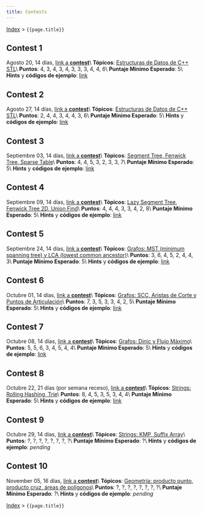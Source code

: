 ```yaml
---
title: Contests
---
```


[Index](index) > ```{{page.title}}```

## Contest 1
Agosto 20, 14 días, [link a **contest**](https://vjudge.net/contest/454536)\\
**Tópicos**: [Estructuras de Datos de C++ STL](resources/data_structures)\\
**Puntos**: 4, 3, 4, 3, 4, 3, 3, 3, 4, 4, 6\\
**Puntaje Mínimo Esperado**: 5\\
**Hints** y **códigos de ejemplo**: [link](hints/contest1)

## Contest 2
Agosto 27, 14 días, [link a **contest**](https://vjudge.net/contest/455777)\\
**Tópicos**: [Estructuras de Datos de C++ STL](resources/data_structures)\\
**Puntos**: 2, 4, 4, 3, 4, 4, 3, 6\\
**Puntaje Mínimo Esperado**: 5\\
**Hints** y **códigos de ejemplo**: [link](hints/contest2)

## Contest 3
Septiembre 03, 14 días, [link a **contest**](https://vjudge.net/contest/456616)\\
**Tópicos**: [Segment Tree, Fenwick Tree, Sparse Table](resources/data_structures)\\
**Puntos**: 4, 4, 5, 3, 2, 3, 3, 7\\
**Puntaje Mínimo Esperado**: 5\\
**Hints** y **códigos de ejemplo**: [link](hints/contest3)

## Contest 4
Septiembre 09, 14 días, [link a **contest**](https://vjudge.net/contest/457527)\\
**Tópicos**: [Lazy Segment Tree, Fenwick Tree 2D, Union Find](resources/data_structures)\\
**Puntos**: 4, 4, 4, 3, 3, 4, 2, 8\\
**Puntaje Mínimo Esperado**: 5\\
**Hints** y **códigos de ejemplo**: [link](hints/contest4)

## Contest 5
Septiembre 24, 14 días, [link a **contest**](https://vjudge.net/contest/459343)\\
**Tópicos**: [Grafos: MST (minimum spanning tree) y LCA (lowest common ancestor)](resources/graphs)\\
**Puntos**: 3, 6, 4, 5, 2, 4, 4, 3\\
**Puntaje Mínimo Esperado**: 5\\
**Hints** y **códigos de ejemplo**: [link](hints/contest5)

## Contest 6
Octubre 01, 14 días, [link a **contest**](https://vjudge.net/contest/460325)\\
**Tópicos**: [Grafos: SCC, Aristas de Corte y Puntos de Articulación](resources/graphs)\\
**Puntos**: 7, 3, 5, 3, 3, 4, 2, 5\\
**Puntaje Mínimo Esperado**: 5\\
**Hints** y **códigos de ejemplo**: [link](hints/contest6)

## Contest 7
Octubre 08, 14 días, [link a **contest**](https://vjudge.net/contest/461489)\\
**Tópicos**: [Grafos: Dinic y Flujo Máximo](resources/graphs)\\
**Puntos**: 5, 5, 6, 3, 4, 5, 4, 4\\
**Puntaje Mínimo Esperado**: 5\\
**Hints** y **códigos de ejemplo**: [link](hints/contest7)

## Contest 8
Octubre 22, 21 días (por semana receso), [link a **contest**](https://vjudge.net/contest/462750)\\
**Tópicos**: [Strings: Rolling Hashing, Trie](resources/strings)\\
**Puntos**: 8, 4, 5, 3, 5, 3, 4, 4\\
**Puntaje Mínimo Esperado**: 5\\
**Hints** y **códigos de ejemplo**: [link](hints/contest8)

## Contest 9
Octubre 29, 14 días, [link a **contest**](https://vjudge.net/contest/465661)\\
**Tópicos**: [Strings: KMP, Suffix Array](resources/strings)\\
**Puntos**: ?, ?, ?, ?, ?, ?, ?, ?\\
**Puntaje Mínimo Esperado**: ?\\
**Hints** y **códigos de ejemplo**: _pending_

## Contest 10
November 05, 16 días, [link a **contest**](https://vjudge.net/contest/467069)\\
**Tópicos**: [Geometría: producto punto, producto cruz, áreas de polígonos](resources/geometry)\\
**Puntos**: ?, ?, ?, ?, ?, ?, ?, ?\\
**Puntaje Mínimo Esperado**: ?\\
**Hints** y **códigos de ejemplo**: _pending_

[Index](index) > ```{{page.title}}```
